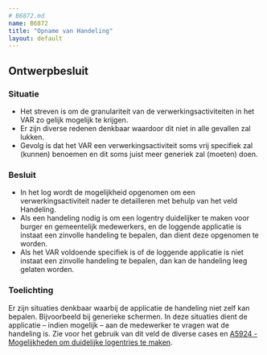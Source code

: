 ```yaml
---
# B6872.md
name: B6872
title: "Opname van Handeling"
layout: default
---
```


## Ontwerpbesluit

### Situatie
-	Het streven is om de granulariteit van de verwerkingsactiviteiten in het VAR zo gelijk mogelijk te krijgen.
-	Er zijn diverse redenen denkbaar waardoor dit niet in alle gevallen zal lukken.
-	Gevolg is dat het VAR een verwerkingsactiviteit soms vrij specifiek zal (kunnen) benoemen en dit soms juist meer generiek zal (moeten) doen.

### Besluit
-	In het log wordt de mogelijkheid opgenomen om een verwerkingsactiviteit nader te detailleren met behulp van het veld Handeling.
-	Als een handeling nodig is om een logentry duidelijker te maken voor burger en gemeentelijk medewerkers, en de loggende applicatie is instaat een zinvolle handeling te bepalen, dan dient deze opgenomen te worden.
-	Als het VAR voldoende specifiek is of de loggende applicatie is niet instaat een zinvolle handeling te bepalen, dan kan de handeling leeg gelaten worden.

### Toelichting
Er zijn situaties denkbaar waarbij de applicatie de handeling niet zelf kan bepalen. Bijvoorbeeld bij generieke schermen. In deze situaties dient de applicatie – indien mogelijk – aan de medewerker te vragen wat de handeling is.
Zie voor het gebruik van dit veld de diverse cases en [A5924 - Mogelijkheden om duidelijke logentries te maken](../aanbevelingen/A5924.md).
